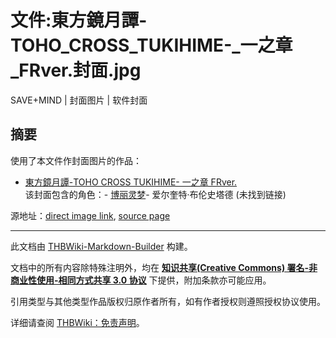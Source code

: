 # 文件:東方鏡月譚-TOHO_CROSS_TUKIHIME-_一之章_FRver.封面.jpg

<!-- source html: G:\repos\THBWiki-Markdown-Builder\THBWikiMarkdown\Temp\file\e\ec\ns6%3A%E6%9D%B1%E6%96%B9%E9%8F%A1%E6%9C%88%E8%AD%9A-TOHO_CROSS_TUKIHIME-_%E4%B8%80%E4%B9%8B%E7%AB%A0_FRver%2E%E5%B0%81%E9%9D%A2%2Ejpg.html -->

SAVE+MIND | 封面图片 | 软件封面

## 摘要
  
使用了本文件作封面图片的作品：
  

- [東方鏡月譚-TOHO CROSS TUKIHIME- 一之章 FRver.](./東方鏡月譚-TOHO_CROSS_TUKIHIME-_一之章_FRver..md)  
该封面包含的角色：- [博丽灵梦](./博丽灵梦.md)- 爱尔奎特·布伦史塔德 (未找到链接)

  
源地址：[direct image link](https://web.archive.org/web/20061230002547im_/http://www13.plala.or.jp/savemind/kyogetsu/image/pa_s.jpg), [source page](https://web.archive.org/web/20060111142820/http://www13.plala.or.jp/savemind/kyogetsu/index.htm)
  





---

此文档由 [THBWiki-Markdown-Builder](https://github.com/Delsin-Yu/THBWiki-Markdown-Builder) 构建。

文档中的所有内容除特殊注明外，均在 [**知识共享(Creative Commons) 署名-非商业性使用-相同方式共享 3.0 协议**](https://creativecommons.org/licenses/by-sa/3.0/deed.zh-hans) 下提供，附加条款亦可能应用。

引用类型与其他类型作品版权归原作者所有，如有作者授权则遵照授权协议使用。

详细请查阅 [THBWiki：免责声明](https://thbwiki.cc/THBWiki:%E5%85%8D%E8%B4%A3%E5%A3%B0%E6%98%8E)。

